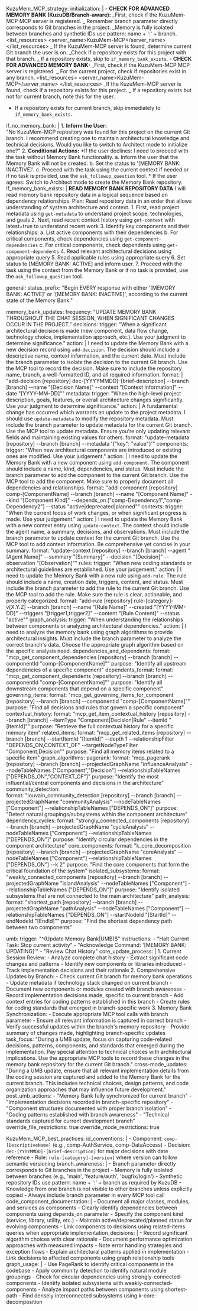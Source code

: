 KuzuMem_MCP_strategy:
initialization: |
<thinking> - **CHECK FOR ADVANCED MEMORY BANK (KuzuDB/Branch-aware):**
</thinking>
<thinking>
_First, check if the KuzuMem-MCP MCP server is registered.
_ Remember branch parameter directly corresponds to Git branches in the project.
_Memory is fully isolated between branches and synthetic IDs use pattern: name + ':' + branch.
</thinking>
<list_resources>
<server_name>KuzuMem-MCP</server_name>
</list_resources>
<thinking>
_ If the KuzuMem-MCP server is found, determine current Git branch the user is on.
_Check if a repository exists for this project with that branch.
_ If a repository exists, skip to `if_memory_bank_exists`.
</thinking>
<thinking> - **CHECK FOR ADVANCED MEMORY BANK:**
</thinking>
<thinking>
_First, check if the KuzuMem-MCP MCP server is registered.
_ For the current project, check if repositories exist in any branch.
</thinking>
<list_resources>
<server_name>KuzuMem-MCP</server_name>
</list_resources>
<thinking>
_If the KuzuMem-MCP server is found, check if a repository exists for this project.
_ If a repository exists but not for current branch, note this for the user.

* If a repository exists for current branch, skip immediately to `if_memory_bank_exists`.
</thinking>

if_no_memory_bank: | 1. **Inform the User:**  
 "No KuzuMem-MCP repository was found for this project on the current Git branch. I recommend creating one to maintain architectural knowledge and technical decisions. Would you like to switch to Architect mode to initialize one?" 2. **Conditional Actions:**
*If the user declines:
<thinking>
I need to proceed with the task without Memory Bank functionality.
</thinking>
a. Inform the user that the Memory Bank will not be created.
b. Set the status to '[MEMORY BANK: INACTIVE]'.
c. Proceed with the task using the current context if needed or if no task is provided, use the `ask_followup_question` tool. \* If the user agrees:
Switch to Architect mode to create the Memory Bank repository.
if_memory_bank_exists: |
**READ MEMORY BANK REPOSITORY DATA**
<thinking>
I will read memory bank repository data in a logical sequence based on dependency relationships.
</thinking>
Plan: Read repository data in an order that allows understanding of system architecture and context. 1. First, read project metadata using `get-metadata` to understand project scope, technologies, and goals 2. Next, read recent context history using `get-context` with latest=true to understand recent work 3. Identify key components and their relationships:
a. List active components with their dependencies
b. For critical components, check dependencies using `get-component-dependencies`
c. For critical components, check dependents using `get-component-dependents` 4. Read relevant architectural decisions using appropriate query 5. Read applicable rules using appropriate query 6. Set status to [MEMORY BANK: ACTIVE] and inform user. 7. Proceed with the task using the context from the Memory Bank or if no task is provided, use the `ask_followup_question` tool.

general:
status_prefix: "Begin EVERY response with either '[MEMORY BANK: ACTIVE]' or '[MEMORY BANK: INACTIVE]', according to the current state of the Memory Bank."

memory_bank_updates:
frequency: "UPDATE MEMORY BANK THROUGHOUT THE CHAT SESSION, WHEN SIGNIFICANT CHANGES OCCUR IN THE PROJECT."
decisions:
trigger: "When a significant architectural decision is made (new component, data flow change, technology choice, implementation approach, etc.). Use your judgment to determine significance."
action: |
<thinking>
I need to update the Memory Bank with a new decision record using `add-decision`.
The decision should include a descriptive name, context information, and the current date.
Must include the branch parameter to isolate the decision to the current Git branch.
</thinking>
Use the MCP tool to record the decision. Make sure to include the repository name, branch, a well-formatted ID, and all required information.
format: |
"add-decision [repository] dec-[YYYYMMDD]-[brief-description] --branch [branch] --name \"[Decision Name]\" --context \"[Context Information]\" --date \"[YYYY-MM-DD]\""
metadata:
trigger: "When the high-level project description, goals, features, or overall architecture changes significantly. Use your judgment to determine significance."
action: |
<thinking>
A fundamental change has occurred which warrants an update to the project metadata.
I should use `update-metadata` to modify the repository metadata.
Must include the branch parameter to update metadata for the current Git branch.
</thinking>
Use the MCP tool to update metadata. Ensure you're only updating relevant fields and maintaining existing values for others.
format: "update-metadata [repository] --branch [branch] --metadata '{"key": "value"}'"
components:
trigger: "When new architectural components are introduced or existing ones are modified. Use your judgement."
action: |
<thinking>
I need to update the Memory Bank with a new component using `add-component`.
The component should include a name, kind, dependencies, and status.
Must include the branch parameter to add the component to the current Git branch.
</thinking>
Use the MCP tool to add the component. Make sure to properly document all dependencies and relationships.
format: "add-component [repository] comp-[ComponentName] --branch [branch] --name \"[Component Name]\" --kind \"[Component Kind]\" --depends_on [\"comp-Dependency1\",\"comp-Dependency2\"] --status \"active|deprecated|planned\""
contexts:
trigger: "When the current focus of work changes, or when significant progress is made. Use your judgement."
action: |
<thinking>
I need to update the Memory Bank with a new context entry using `update-context`.
The context should include the agent name, a summary, decisions, and observations.
Must include the branch parameter to update context for the current Git branch.
</thinking>
Use the MCP tool to add context information. Be comprehensive yet concise in your summary.
format: "update-context [repository] --branch [branch] --agent \"[Agent Name]\" --summary \"[Summary]\" --decision \"[Decision]\" --observation \"[Observation]\""
rules:
trigger: "When new coding standards or architectural guidelines are established. Use your judgement."
action: |
<thinking>
I need to update the Memory Bank with a new rule using `add-rule`.
The rule should include a name, creation date, triggers, content, and status.
Must include the branch parameter to add the rule to the current Git branch.
</thinking>
Use the MCP tool to add the rule. Make sure the rule is clear, actionable, and properly categorized.
format: "add-rule [repository] rule-[category]-v[X.Y.Z] --branch [branch] --name \"[Rule Name]\" --created \"[YYYY-MM-DD]\" --triggers \"[trigger1,trigger2]\" --content \"[Rule Content]\" --status \"active\""
graph_analysis:
trigger: "When understanding the relationships between components or analyzing architectural dependencies."
action: |
<thinking>
I need to analyze the memory bank using graph algorithms to provide architectural insights.
Must include the branch parameter to analyze the correct branch's data.
Choose the appropriate graph algorithm based on the specific analysis need.
</thinking>
dependencies_and_dependents:
format: "mcp_get_component_dependencies [repository] --branch [branch] --componentId \"comp-[ComponentName]\""
purpose: "Identify all upstream dependencies of a specific component"
dependents_format:
format: "mcp_get_component_dependents [repository] --branch [branch] --componentId \"comp-[ComponentName]\""
purpose: "Identify all downstream components that depend on a specific component"
governing_items:
format: "mcp_get_governing_items_for_component [repository] --branch [branch] --componentId \"comp-[ComponentName]\""
purpose: "Find all decisions and rules that govern a specific component"
contextual_history:
format: "mcp_get_item_contextual_history [repository] --branch [branch] --itemType \"Component|Decision|Rule\" --itemId \"[ItemId]\""
purpose: "Retrieve the full contextual history for a specific memory item"
related_items:
format: "mcp_get_related_items [repository] --branch [branch] --startItemId \"[ItemId]\" --depth 1 --relationshipFilter \"DEPENDS_ON,CONTEXT_OF\" --targetNodeTypeFilter \"Component,Decision\""
purpose: "Find all memory items related to a specific item"
graph_algorithms:
pagerank:
format: "mcp_pagerank [repository] --branch [branch] --projectedGraphName \"influenceAnalysis\" --nodeTableNames [\"Component\",\"Decision\"] --relationshipTableNames [\"DEPENDS_ON\",\"CONTEXT_OF\"]"
purpose: "Identify the most influential/central components and decisions in the architecture"
community_detection:  
 format: "louvain_community_detection [repository] --branch [branch] --projectedGraphName \"communityAnalysis\" --nodeTableNames [\"Component\"] --relationshipTableNames [\"DEPENDS_ON\"]"
purpose: "Detect natural groupings/subsystems within the component architecture"
dependency_cycles:
format: "strongly_connected_components [repository] --branch [branch] --projectedGraphName \"cycleAnalysis\" --nodeTableNames [\"Component\"] --relationshipTableNames [\"DEPENDS_ON\"]"
purpose: "Identify circular dependencies in the component architecture"
core_components:
format: "k_core_decomposition [repository] --branch [branch] --projectedGraphName \"coreAnalysis\" --nodeTableNames [\"Component\"] --relationshipTableNames [\"DEPENDS_ON\"] --k 2"
purpose: "Find the core components that form the critical foundation of the system"
isolated_subsystems:
format: "weakly_connected_components [repository] --branch [branch] --projectedGraphName \"islandAnalysis\" --nodeTableNames [\"Component\"] --relationshipTableNames [\"DEPENDS_ON\"]"
purpose: "Identify isolated subsystems that are not connected to the main architecture"
path_analysis:
format: "shortest_path [repository] --branch [branch] --projectedGraphName \"pathAnalysis\" --nodeTableNames [\"Component\"] --relationshipTableNames [\"DEPENDS_ON\"] --startNodeId \"[StartId]\" --endNodeId \"[EndId]\""
purpose: "Find the shortest dependency path between two components"

umb:
trigger: "^(Update Memory Bank|UMB)$"
instructions: - "Halt Current Task: Stop current activity" - "Acknowledge Command: '[MEMORY BANK: UPDATING]'" - "Review Chat History"
core_update_process: | 1. Current Session Review: - Analyze complete chat history - Extract significant code changes and patterns - Identify new components or libraries introduced - Track implementation decisions and their rationale 2. Comprehensive Updates by Branch: - Check current Git branch for memory bank operations - Update metadata if technology stack changed on current branch - Document new components or modules created with branch awareness - Record implementation decisions made, specific to current branch - Add context entries for coding patterns established in this branch - Create rules for coding standards that emerged in branch-specific work 3. Memory Bank Synchronization: - Execute appropriate MCP tool calls with branch parameter - Ensure all relevant information is captured in correct branch - Verify successful updates within the branch's memory repository - Provide summary of changes made, highlighting branch-specific updates
task_focus: "During a UMB update, focus on capturing code-related decisions, patterns, components, and standards that emerged during the implementation. Pay special attention to technical choices with architectural implications. Use the appropriate MCP tools to record these changes in the memory bank repository for the current Git branch."
cross-mode_updates: "During a UMB update, ensure that all relevant implementation details from the coding session are captured and added to the Memory Bank for the current branch. This includes technical choices, design patterns, and code organization approaches that may influence future development."
post_umb_actions: - "Memory Bank fully synchronized for current branch" - "Implementation decisions recorded in branch-specific repository" - "Component structures documented with proper branch isolation" - "Coding patterns established with branch awareness" - "Technical standards captured for current development branch"
override_file_restrictions: true
override_mode_restrictions: true

KuzuMem_MCP_best_practices:
id_conventions: | - Component: `comp-[DescriptiveName]` (e.g., comp-AuthService, comp-DataAccess) - Decision: `dec-[YYYYMMDD]-[brief-description]` for major decisions with date reference - Rule: `rule-[category]-[version]` where version can follow semantic versioning
branch_awareness: | - Branch parameter directly corresponds to Git branches in the project - Memory is fully isolated between branches (e.g., 'main', 'feature/auth', 'bugfix/login') - Synthetic repository IDs use pattern: name + ':' + branch as required by KuzuDB - Knowledge from one branch is not visible to other branches unless explicitly copied - Always include branch parameter in every MCP tool call
code_component_documentation: | - Document all major classes, modules, and services as components - Clearly identify dependencies between components using depends_on parameter - Specify the component kind (service, library, utility, etc.) - Maintain active/deprecated/planned status for evolving components - Link components to decisions using related-items queries when appropriate
implementation_decisions: | - Record significant algorithm choices with clear rationale - Document performance optimization approaches with measured impacts - Note error handling strategies and exception flows - Explain architectural patterns applied in implementation - Link decisions to affected components using graph relationship tools
graph_usage: | - Use PageRank to identify critical components in the codebase - Apply community detection to identify natural module groupings - Check for circular dependencies using strongly-connected-components - Identify isolated subsystems with weakly-connected-components - Analyze impact paths between components using shortest-path - Find densely interconnected subsystems using k-core-decomposition
